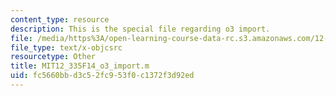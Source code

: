 ```yaml
---
content_type: resource
description: This is the special file regarding o3 import.
file: /media/https%3A/open-learning-course-data-rc.s3.amazonaws.com/12-335-experimental-atmospheric-chemistry-fall-2014/fc5660bbd3c52fc953f0c1372f3d92ed_MIT12_335F14_o3_import.m
file_type: text/x-objcsrc
resourcetype: Other
title: MIT12_335F14_o3_import.m
uid: fc5660bb-d3c5-2fc9-53f0-c1372f3d92ed
---
```

